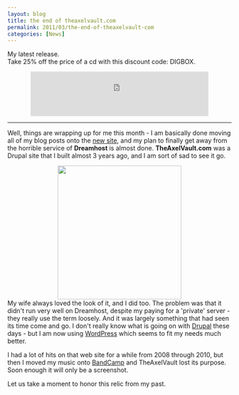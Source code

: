 ```yaml
---
layout: blog
title: the end of theaxelvault.com
permalink: 2011/03/the-end-of-theaxelvault-com
categories: [News]
---
```


My latest release.<br/>Take 25% off the price of a cd with this discount code: DIGBOX.

<div align="center">
<iframe width="400" height="100" style="position: relative; display: block; width: 400px; height: 100px;" src="http://bandcamp.com/EmbeddedPlayer/v=2/album=1078671632/size=venti/bgcol=FFFFFF/linkcol=6a747c/" allowtransparency="true" frameborder="0"><a href="http://axelradio.com/album/sky-meet-sea">Sky Meet Sea by Krister Axel</a></iframe>
</div><hr/>

Well, things are wrapping up for me this month - I am basically done moving all of my blog posts onto the <a href="http://blog.kristeraxel.com">new site</a>, and my plan to finally get away from the horrible service of <strong>Dreamhost</strong> is almost done. <strong>TheAxelVault.com</strong> was a Drupal site that I built almost 3 years ago, and I am sort of sad to see it go.
<div align="center">
<a href="http://blog.kristeraxel.com/wp-content/uploads/2011/03/axelvault.png"><img src="http://blog.kristeraxel.com/wp-content/uploads/2011/03/axelvault-278x300.png" alt="" title="axelvault" width="278" height="300" class="aligncenter size-medium wp-image-960" /></a>
</div>
My wife always loved the look of it, and I did too. The problem was that it didn't run very well on Dreamhost, despite my paying for a 'private' server - they really use the term loosely. And it was largely something that had seen its time come and go. I don't really know what is going on with <a href="http://drupal.org">Drupal</a> these days - but I am now using <a href="http://wordpress.org">WordPress</a> which seems to fit my needs much better.

I had a lot of hits on that web site for a while from 2008 through 2010, but then I moved my music onto <a href="http://axelradio.com">BandCamp</a> and TheAxelVault lost its purpose. Soon enough it will only be a screenshot.

Let us take a moment to honor this relic from my past.
